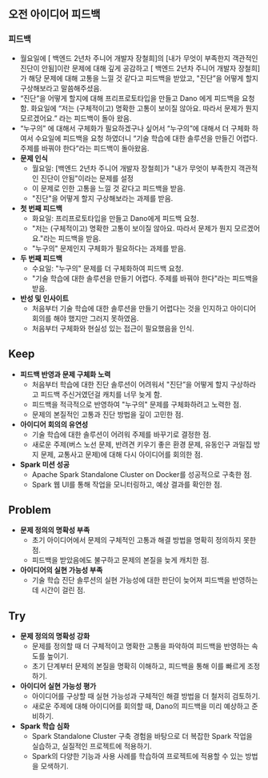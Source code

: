 ## 오전 아이디어 피드백

### 피드백

- 월요일에  [ 백엔드 2년차 주니어 개발자 장철희]의 [내가 무엇이 부족한지 객관적인 진단이 안됨]이란 문제에 대해 깊게 공감하고 [ 백엔드 2년차 주니어 개발자 장철희]가 해당 문제에 대해 고통을 느낄 것 같다고 피드백을 받았고, "진단”을 어떻게 할지 구상해보라고 말씀해주셨음.
- “진단”을 어떻게 할지에 대해 프리프로토타입을 만들고 Dano 에게 피드백을 요청함. 화요일에  “저는 (구체적이고) 명확한 고통이 보이질 않아요. 따라서 문제가 뭔지 모르겠어요.” 라는 피드백이 돌아 왔음.
- “누구의” 에 대해서 구체화가 필요하겠구나 싶어서 “누구의”에 대해서 더 구체화 하여서 수요일에 피드백을 요청 하였더니 “기술 학습에 대한 솔루션을 만들긴 어렵다. 주제를 바꿔야 한다”라는 피드백이 돌아왔음.
- **문제 인식**
    - 월요일: [백엔드 2년차 주니어 개발자 장철희]가 "내가 무엇이 부족한지 객관적인 진단이 안됨"이라는 문제를 설정
    - 이 문제로 인한 고통을 느낄 것 같다고 피드백을 받음.
    - "진단"을 어떻게 할지 구상해보라는 과제를 받음.
- **첫 번째 피드백**
    - 화요일: 프리프로토타입을 만들고 Dano에게 피드백 요청.
    - "저는 (구체적이고) 명확한 고통이 보이질 않아요. 따라서 문제가 뭔지 모르겠어요."라는 피드백을 받음.
    - "누구의" 문제인지 구체화가 필요하다는 과제를 받음.
- **두 번째 피드백**
    - 수요일: "누구의" 문제를 더 구체화하여 피드백 요청.
    - "기술 학습에 대한 솔루션을 만들기 어렵다. 주제를 바꿔야 한다"라는 피드백을 받음.
- **반성 및 인사이트**
    - 처음부터 기술 학습에 대한 솔루션을 만들기 어렵다는 것을 인지하고 아이디어 회의를 해야 했지만 그러지 못하였음.
    - 처음부터 구체화와 현실성 있는 접근이 필요했음을 인식.

## Keep

- **피드백 반영과 문제 구체화 노력**
    - 처음부터 학습에 대한 진단 솔루션이 어려워서 "진단”을 어떻게 할지 구상하라고 피드백 주신거였던걸 캐치를 너무 늦게 함.
    - 피드백을 적극적으로 반영하여 "누구의" 문제를 구체화하려고 노력한 점.
    - 문제의 본질적인 고통과 진단 방법을 깊이 고민한 점.
- **아이디어 회의의 유연성**
    - 기술 학습에 대한 솔루션이 어려워 주제를 바꾸기로 결정한 점.
    - 새로운 주제(버스 노선 문제, 반려견 키우기 좋은 환경 문제, 유동인구 과밀집 방지 문제, 교통사고 문제)에 대해 다시 아이디어를 회의한 점.
- **Spark 미션 성공**
    - Apache Spark Standalone Cluster on Docker를 성공적으로 구축한 점.
    - Spark 웹 UI를 통해 작업을 모니터링하고, 예상 결과를 확인한 점.

## Problem

- **문제 정의의 명확성 부족**
    - 초기 아이디어에서 문제의 구체적인 고통과 해결 방법을 명확히 정의하지 못한 점.
    - 피드백을 받았음에도 불구하고 문제의 본질을 늦게 캐치한 점.
- **아이디어의 실현 가능성 부족**
    - 기술 학습 진단 솔루션의 실현 가능성에 대한 판단이 늦어져 피드백을 반영하는 데 시간이 걸린 점.

## Try

- **문제 정의의 명확성 강화**
    - 문제를 정의할 때 더 구체적이고 명확한 고통을 파악하여 피드백을 반영하는 속도를 높이기.
    - 초기 단계부터 문제의 본질을 명확히 이해하고, 피드백을 통해 이를 빠르게 조정하기.
- **아이디어 실현 가능성 평가**
    - 아이디어를 구상할 때 실현 가능성과 구체적인 해결 방법을 더 철저히 검토하기.
    - 새로운 주제에 대해 아이디어를 회의할 때, Dano의 피드백을 미리 예상하고 준비하기.
- **Spark 학습 심화**
    - Spark Standalone Cluster 구축 경험을 바탕으로 더 복잡한 Spark 작업을 실습하고, 실질적인 프로젝트에 적용하기.
    - Spark의 다양한 기능과 사용 사례를 학습하여 프로젝트에 적용할 수 있는 방법을 모색하기.

